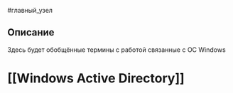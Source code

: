 #главный_узел 

## Описание
Здесь будет обобщённые термины с работой связанные с OC Windows

# [[Windows Active Directory]]
